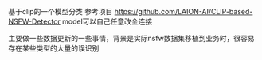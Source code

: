 基于clip的一个模型分类
参考项目 https://github.com/LAION-AI/CLIP-based-NSFW-Detector
model可以自己任意改全连接

主要做一些数据更新的一些事情，背景是实际nsfw数据集移植到业务时，很容易存在某些类型的大量的误识别